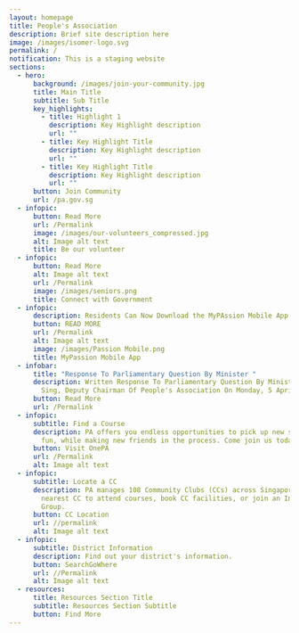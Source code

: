 ```yaml
---
layout: homepage
title: People's Association
description: Brief site description here
image: /images/isomer-logo.svg
permalink: /
notification: This is a staging website
sections:
  - hero:
      background: /images/join-your-community.jpg
      title: Main Title
      subtitle: Sub Title
      key_highlights:
        - title: Highlight 1
          description: Key Highlight description
          url: ""
        - title: Key Highlight Title
          description: Key Highlight description
          url: ""
        - title: Key Highlight Title
          description: Key Highlight description
          url: ""
      button: Join Community
      url: /pa.gov.sg
  - infopic:
      button: Read More
      url: /Permalink
      image: /images/our-volunteers_compressed.jpg
      alt: Image alt text
      title: Be our volunteer
  - infopic:
      button: Read More
      alt: Image alt text
      url: /Permalink
      image: /images/seniors.png
      title: Connect with Government
  - infopic:
      description: Residents Can Now Download the MyPAssion Mobile App on Their Phones
      button: READ MORE
      url: /Permalink
      alt: Image alt text
      image: /images/Passion Mobile.png
      title: MyPassion Mobile App
  - infobar:
      title: "Response To Parliamentary Question By Minister "
      description: Written Response To Parliamentary Question By Minister Chan Chun
        Sing, Deputy Chairman Of People's Association On Monday, 5 April 2021
      button: Read More
      url: /Permalink
  - infopic:
      subtitle: Find a Course
      description: PA offers you endless opportunities to pick up new skills, have
        fun, while making new friends in the process. Come join us today
      button: Visit OnePA
      url: /Permalink
      alt: Image alt text
  - infopic:
      subtitle: Locate a CC
      description: PA manages 108 Community Clubs (CCs) across Singapore. Visit your
        nearest CC to attend courses, book CC facilities, or join an Interest
        Group.
      button: CC Location
      url: //permalink
      alt: Image alt text
  - infopic:
      subtitle: District Information
      description: Find out your district's information.
      button: SearchGoWhere
      url: //Permalink
      alt: Image alt text
  - resources:
      title: Resources Section Title
      subtitle: Resources Section Subtitle
      button: Find More
---
```

